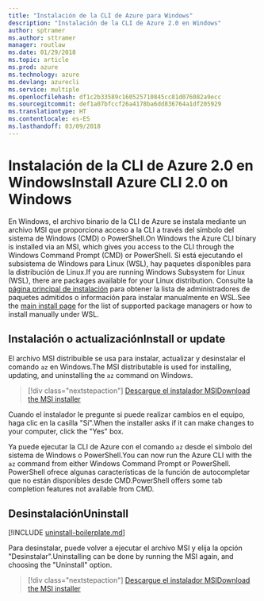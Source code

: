 ```yaml
---
title: "Instalación de la CLI de Azure para Windows"
description: "Instalación de la CLI de Azure 2.0 en Windows"
author: sptramer
ms.author: sttramer
manager: routlaw
ms.date: 01/29/2018
ms.topic: article
ms.prod: azure
ms.technology: azure
ms.devlang: azurecli
ms.service: multiple
ms.openlocfilehash: df1c2b33589c160525710845cc81d076082a9ecc
ms.sourcegitcommit: def1a07bfccf26a4178ba6dd836764a1df205929
ms.translationtype: HT
ms.contentlocale: es-ES
ms.lasthandoff: 03/09/2018
---
```

# <a name="install-azure-cli-20-on-windows"></a><span data-ttu-id="9cf3f-103">Instalación de la CLI de Azure 2.0 en Windows</span><span class="sxs-lookup"><span data-stu-id="9cf3f-103">Install Azure CLI 2.0 on Windows</span></span>

<span data-ttu-id="9cf3f-104">En Windows, el archivo binario de la CLI de Azure se instala mediante un archivo MSI que proporciona acceso a la CLI a través del símbolo del sistema de Windows (CMD) o PowerShell.</span><span class="sxs-lookup"><span data-stu-id="9cf3f-104">On Windows the Azure CLI binary is installed via an MSI, which gives you access to the CLI through the Windows Command Prompt (CMD) or PowerShell.</span></span>
<span data-ttu-id="9cf3f-105">Si está ejecutando el subsistema de Windows para Linux (WSL), hay paquetes disponibles para la distribución de Linux.</span><span class="sxs-lookup"><span data-stu-id="9cf3f-105">If you are running Windows Subsystem for Linux (WSL), there are packages available for your Linux distribution.</span></span> <span data-ttu-id="9cf3f-106">Consulte la [página principal de instalación](install-azure-cli.md) para obtener la lista de administradores de paquetes admitidos o información para instalar manualmente en WSL.</span><span class="sxs-lookup"><span data-stu-id="9cf3f-106">See the [main install page](install-azure-cli.md) for the list of supported package managers or how to install manually under WSL.</span></span>

## <a name="install-or-update"></a><span data-ttu-id="9cf3f-107">Instalación o actualización</span><span class="sxs-lookup"><span data-stu-id="9cf3f-107">Install or update</span></span>

<span data-ttu-id="9cf3f-108">El archivo MSI distribuible se usa para instalar, actualizar y desinstalar el comando `az` en Windows.</span><span class="sxs-lookup"><span data-stu-id="9cf3f-108">The MSI distributable is used for installing, updating, and uninstalling the `az` command on Windows.</span></span>

> [!div class="nextstepaction"]
> [<span data-ttu-id="9cf3f-109">Descargue el instalador MSI</span><span class="sxs-lookup"><span data-stu-id="9cf3f-109">Download the MSI installer</span></span>](https://aka.ms/installazurecliwindows)

<span data-ttu-id="9cf3f-110">Cuando el instalador le pregunte si puede realizar cambios en el equipo, haga clic en la casilla "Sí".</span><span class="sxs-lookup"><span data-stu-id="9cf3f-110">When the installer asks if it can make changes to your computer, click the "Yes" box.</span></span>

<span data-ttu-id="9cf3f-111">Ya puede ejecutar la CLI de Azure con el comando `az` desde el símbolo del sistema de Windows o PowerShell.</span><span class="sxs-lookup"><span data-stu-id="9cf3f-111">You can now run the Azure CLI with the `az` command from either Windows Command Prompt or PowerShell.</span></span> <span data-ttu-id="9cf3f-112">PowerShell ofrece algunas características de la función de autocompletar que no están disponibles desde CMD.</span><span class="sxs-lookup"><span data-stu-id="9cf3f-112">PowerShell offers some tab completion features not available from CMD.</span></span>

## <a name="uninstall"></a><span data-ttu-id="9cf3f-113">Desinstalación</span><span class="sxs-lookup"><span data-stu-id="9cf3f-113">Uninstall</span></span>

[!INCLUDE [uninstall-boilerplate.md](includes/uninstall-boilerplate.md)]

<span data-ttu-id="9cf3f-114">Para desinstalar, puede volver a ejecutar el archivo MSI y elija la opción "Desinstalar".</span><span class="sxs-lookup"><span data-stu-id="9cf3f-114">Uninstalling can be done by running the MSI again, and choosing the "Uninstall" option.</span></span>

> [!div class="nextstepaction"]
> [<span data-ttu-id="9cf3f-115">Descargue el instalador MSI</span><span class="sxs-lookup"><span data-stu-id="9cf3f-115">Download the MSI installer</span></span>](https://aka.ms/installazurecliwindows)
